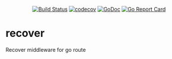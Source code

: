 <div align="center">
    
[![Build Status](https://travis-ci.com/goroute/recover.svg?branch=master)](https://travis-ci.com/goroute/recover)
[![codecov](https://codecov.io/gh/goroute/recover/branch/master/graph/badge.svg)](https://codecov.io/gh/goroute/recover) 
[![GoDoc](https://godoc.org/github.com/goroute/recover?status.svg)](http://godoc.org/github.com/goroute/recover) 
[![Go Report Card](https://goreportcard.com/badge/github.com/goroute/recover)](https://goreportcard.com/report/github.com/goroute/recover)

</div>

# recover
Recover middleware for go route
